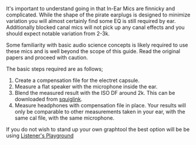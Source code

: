 It's important to understand going in that In-Ear Mics are finnicky and complicated. While the shape of the pirate earplugs is designed to minimize variation you will almost certainly find some EQ is still required by ear. Additionally blocked canal mics will not pick up any canal effects and you should expect notable variation from 2-3k. 

Some familiarity with basic audio science concepts is likely required to use these mics and is well beyond the scope of this guide. Read the original papers and proceed with caution. 

The basic steps required are as follows; 

1. Create a compensation file for the electret capsule. 
2. Measure a flat speaker with the microphone inside the ear.
3. Blend the measured result with the ISO DF around 2k. This can be downloaded from [squiglink](https://squig.animatedmusic.net/). 
4. Measure headphones with compensation file in place. Your results will only be comparable to other measurements taken in your ear, with the same cal file, with the same microphone. 

If you do not wish to stand up your own graphtool the best option will be be using [Listener's Playground](https://listener800.github.io/eqplayground)
